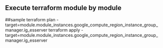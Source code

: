 Execute terraform module by module
----------------------------------
##sample
terraform plan -target=module.module_instances.google_compute_region_instance_group_manager.ig_esserver
terraform apply -target=module.module_instances.google_compute_region_instance_group_manager.ig_esserver
